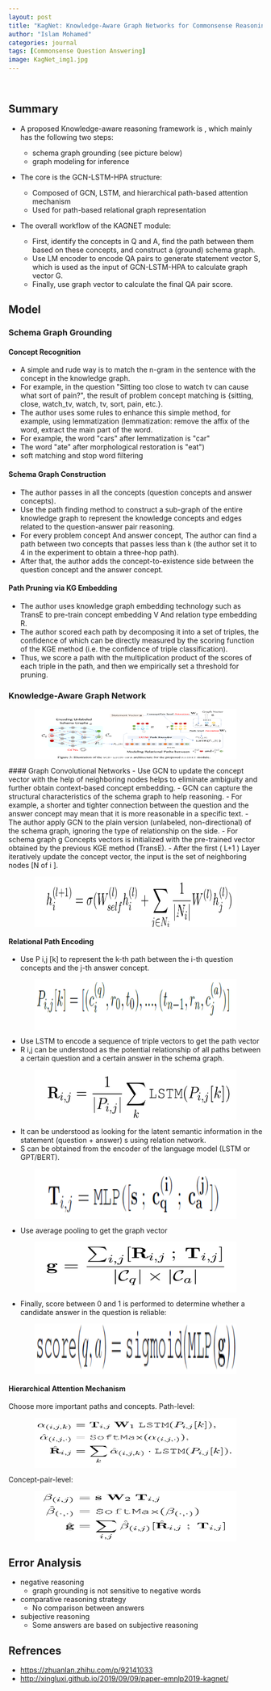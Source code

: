```yaml
---
layout: post
title: "KagNet: Knowledge-Aware Graph Networks for Commonsense Reasoning "
author: "Islam Mohamed"
categories: journal
tags: [Commonsense Question Answering]
image: KagNet_img1.jpg
---
```

<br>

## Summary
- A proposed Knowledge-aware reasoning framework is , which mainly has the following two steps:
    - schema graph grounding (see picture below)
    - graph modeling for inference 

- The core is the GCN-LSTM-HPA structure:
    - Composed of GCN, LSTM, and hierarchical path-based attention mechanism
    - Used for path-based relational graph representation 

- The overall workflow of the KAGNET module: 
    - First, identify the concepts in Q and A, find the path between them based on these concepts, and construct a (ground) schema graph.
    - Use LM encoder to encode QA pairs to generate statement vector S, which is used as the input of GCN-LSTM-HPA to calculate graph vector G.
    - Finally, use graph vector to calculate the final QA pair score.

## Model
### Schema Graph Grounding
#### Concept Recognition
- A simple and rude way is to match the n-gram in the sentence with the concept in the knowledge graph.
- For example, in the question "Sitting too close to watch tv can cause what sort of pain?", the result of problem concept matching is {sitting, close, watch_tv, watch, tv, sort, pain, etc.}. 
- The author uses some rules to enhance this simple method, for example, using lemmatization (lemmatization: remove the affix of the word, extract the main part of the word. 
- For example, the word "cars" after lemmatization is "car"
- The word "ate" after morphological restoration is "eat") 
- soft matching and stop word filtering

#### Schema Graph Construction
- The author passes in all the concepts (question concepts and answer concepts).
- Use the path finding method to construct a sub-graph of the entire knowledge graph to represent the knowledge concepts and edges related to the question-answer pair reasoning. 
- For every problem concept And answer concept, The author can find a path between two concepts that passes less than k (the author set it to 4 in the experiment to obtain a three-hop path). 
- After that, the author adds the concept-to-existence side between the question concept and the answer concept.

#### Path Pruning via KG Embedding 
- The author uses knowledge graph embedding technology such as TransE to pre-train concept embedding V And relation type embedding R.
- The author scored each path by decomposing it into a set of triples, the confidence of which can be directly measured by the scoring function of the KGE method (i.e. the confidence of triple classification).
- Thus, we score a path with the multiplication product of the scores of each triple in the path, and then we empirically set a threshold for pruning.

### Knowledge-Aware Graph Network 
<p align="center">
<img align="center" width="400" height="100" src="../assets/img/KagNet: Knowledge-Aware Graph Networks for Commonsense Reasoning/img1.png">
</p>
#### Graph Convolutional Networks 
- Use GCN to update the concept vector with the help of neighboring nodes helps to eliminate ambiguity and further obtain context-based concept embedding.
- GCN can capture the structural characteristics of the schema graph to help reasoning. 
- For example, a shorter and tighter connection between the question and the answer concept may mean that it is more reasonable in a specific text. 
- The author apply GCN  to the plain version (unlabeled, non-directional) of the schema graph, ignoring the type of relationship on the side.
- For schema graph g Concepts vectors is initialized with the pre-trained vector obtained by the previous KGE method (TransE).
- After the first ( L+1 ) Layer iteratively update the concept vector, the input is the set of neighboring nodes [N of i ].

<p align="center">
<img align="center" width="400" height="100" src="../assets/img/KagNet: Knowledge-Aware Graph Networks for Commonsense Reasoning/img2.png">
</p>

#### Relational Path Encoding

- Use P i,j [k] to represent the k-th path between the i-th question concepts and the j-th answer concept.

<p align="center">
<img align="center" width="400" height="100" src="../assets/img/KagNet: Knowledge-Aware Graph Networks for Commonsense Reasoning/img3.png">
</p>

- Use LSTM to encode a sequence of triple vectors to get the path vector 
- R i,j can be understood as the potential relationship of all paths between a certain question and a certain answer in the schema graph.

<p align="center">
<img align="center" width="400" height="100" src="../assets/img/KagNet: Knowledge-Aware Graph Networks for Commonsense Reasoning/img4.png">
</p>


- It can be understood as looking for the latent semantic information in the statement (question + answer) s using relation network.
- S can be obtained from the encoder of the language model (LSTM or GPT/BERT).

<p align="center">
<img align="center" width="400" height="100" src="../assets/img/KagNet: Knowledge-Aware Graph Networks for Commonsense Reasoning/img5.png">
</p>

- Use average pooling to get the graph vector 

<p align="center">
<img align="center" width="400" height="100" src="../assets/img/KagNet: Knowledge-Aware Graph Networks for Commonsense Reasoning/img6.png">
</p>

- Finally, score between 0 and 1 is performed to determine whether a candidate answer in the question is reliable: 

<p align="center">
<img align="center" width="400" height="100" src="../assets/img/KagNet: Knowledge-Aware Graph Networks for Commonsense Reasoning/img7.png">
</p>


#### Hierarchical Attention Mechanism
Choose more important paths and concepts. 
Path-level: 

<p align="center">
<img align="center" width="400" height="100" src="../assets/img/KagNet: Knowledge-Aware Graph Networks for Commonsense Reasoning/img8.png">
</p>

Concept-pair-level: 

<p align="center">
<img align="center" width="400" height="100" src="../assets/img/KagNet: Knowledge-Aware Graph Networks for Commonsense Reasoning/img9.png">
</p>

## Error Analysis
- negative reasoning
    - graph grounding is not sensitive to negative words
- comparative reasoning strategy
    - No comparison between answers
- subjective reasoning
    - Some answers are based on subjective reasoning

## Refrences
- https://zhuanlan.zhihu.com/p/92141033
- http://xingluxi.github.io/2019/09/09/paper-emnlp2019-kagnet/









